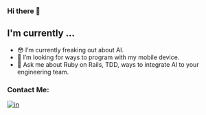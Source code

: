 ### Hi there 👋

<div>
  <h2>I'm currently ...</h2>
</div>

- 😳 I’m currently freaking out about AI.
- 🤔 I’m looking for ways to program with my mobile device.
- 💬 Ask me about Ruby on Rails, TDD, ways to integrate AI to your engineering team.

### Contact Me:

[![in]][in-link]

[in]: https://img.shields.io/badge/LinkedIn-0077B5?style=flat-square&logo=linkedin&logoColor=white

[in-link]: https://www.linkedin.com/in/e3matheus/

